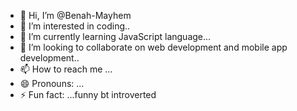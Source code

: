 - 👋 Hi, I’m @Benah-Mayhem
- 👀 I’m interested in coding..
- 🌱 I’m currently learning JavaScript language...
- 💞️ I’m looking to collaborate on web development and mobile app development..
- 📫 How to reach me ...
- 😄 Pronouns: ...
- ⚡ Fun fact: ...funny bt introverted

<!---
Benah-Mayhem/Benah-Mayhem is a ✨ special ✨ repository because its `README.md` (this file) appears on your GitHub profile.
You can click the Preview link to take a look at your changes.
--->
